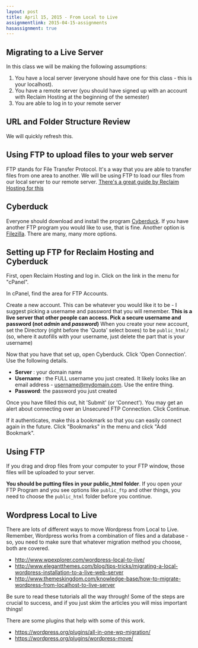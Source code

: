 ```yaml
---
layout: post
title: April 15, 2015 - From Local to Live
assignmentlink: 2015-04-15-assignments
hasassignment: true
---
```



## Migrating to a Live Server

In this class we will be making the following assumptions:

1. You have a local server (everyone should have one for this class - this is your localhost).
2. You have a remote server (you should have signed up with an account with Reclaim Hosting at the beginning of the semester)
3. You are able to log in to your remote server

## URL and Folder Structure Review

We will quickly refresh this.

## Using FTP to upload files to your web server

FTP stands for File Transfer Protocol.  It's a way that you are able to transfer files from one area to another.  We will be using FTP to load our files from our local server to our remote server.  [There's a great guide by Reclaim Hosting for this](http://docs.reclaimhosting.com/Getting-Started-with-Reclaim-Hosting/Uploading-Files-to-your-Reclaim-Hosting-Account/#ftp)

## Cyberduck

Everyone should download and install the program [Cyberduck](https://cyberduck.io/?l=en).  If you have another FTP program you would like to use, that is fine.  Another option is [Filezilla](https://filezilla-project.org/).  There are many, many more options.

## Setting up FTP for Reclaim Hosting and Cyberduck

First, open Reclaim Hosting and log in.  Click on the link in the menu for "cPanel".

In cPanel, find the area for FTP Accounts.

Create a new account.  This can be whatever you would like it to be - I suggest picking a username and password that you will remember.  **This is a live server that other people can access.  Pick a secure username and password (not <em>admin</em> and <em>password</em>)**  When you create your new account, set the Directory (right before the 'Quota' select boxes) to be `public_html/` (so, where it autofills with your username, just delete the part that is your username)

Now that you have that set up, open Cyberduck.  Click 'Open Connection'.  Use the following details.
- **Server** : your domain name
- **Username** : the FULL username you just created.  It likely looks like an email address - username@mydomain.com.  Use the entire thing.
- **Password**: the password you just created

Once you have filled this out, hit 'Submit' (or 'Connect').  You may get an alert about connecting over an Unsecured FTP Connection.  Click Continue.

If it authenticates, make this a bookmark so that you can easily connect again in the future.  Click "Bookmarks" in the menu and click "Add Bookmark".

## Using FTP

If you drag and drop files from your computer to your FTP window, those files will be uploaded to your server.

**You should be putting files in your public_html folder**.  If you open your FTP Program and you see options like `public_ftp` and other things, you need to choose the `public_html` folder before you continue.

## Wordpress Local to Live

There are lots of different ways to move Wordpress from Local to Live.  Remember, Wordpress works from a combination of files and a database - so, you need to make sure that whatever migration method you choose, both are covered.

- http://www.wpexplorer.com/wordpress-local-to-live/
- http://www.elegantthemes.com/blog/tips-tricks/migrating-a-local-wordpress-installation-to-a-live-web-server
- http://www.themeskingdom.com/knowledge-base/how-to-migrate-wordpress-from-localhost-to-live-server

Be sure to read these tutorials all the way through!  Some of the steps are crucial to success, and if you just skim the articles you will miss important things!

There are some plugins that help with some of this work.

- https://wordpress.org/plugins/all-in-one-wp-migration/
- https://wordpress.org/plugins/wordpress-move/
